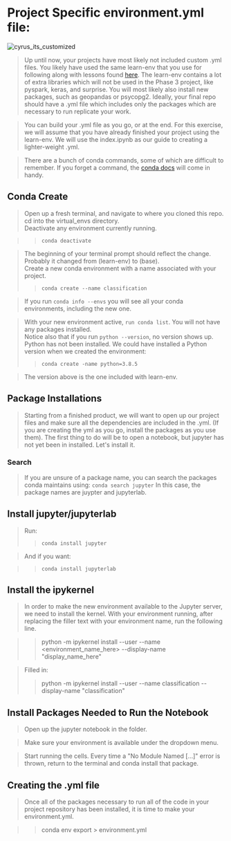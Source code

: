 # Project Specific environment.yml file:
![cyrus_its_customized](https://media.giphy.com/media/9fvhbT2qUPYqH9n14j/giphy.gif)
> Up until now, your projects have most likely not included custom .yml files.  You likely have used the same learn-env that you use for following along with lessons found [here](https://github.com/learn-co-curriculum/dsc-data-science-env-config.git). The learn-env contains a lot of extra libraries which will not be used in the Phase 3 project, like pyspark, keras, and surprise.  You will most likely also install new packages, such as geopandas or psycopg2. Ideally, your final repo should have a .yml file which includes only the packages which are necessary to run replicate your work. 

> You can build your .yml file as you go, or at the end.  For this exercise, we will assume that you have already finished your project using the learn-env. We will use the index.ipynb as our guide to creating a lighter-weight .yml.

> There are a bunch of conda commands, some of which are difficult to remember.  If you forget a command, the [conda docs](https://docs.conda.io/projects/conda/en/latest/user-guide/tasks/manage-environments.html) will come in handy.
## Conda Create 

> Open up a fresh terminal, and navigate to where you cloned this repo.  cd into the virtual_envs directory.  
> Deactivate any environment currently running.   

  >> `conda deactivate`  

> The beginning of your terminal prompt should reflect the change.  Probably it changed from (learn-env) to (base).  
> Create a new conda environment with a name associated with your project.  
>> `conda create --name classification`  

> If you run `conda info --envs` you will see all your conda environments, including the new one.  

> With your new environment active, `run conda list`.  You will not have any packages installed.   
> Notice also that if you run `python --version`, no version shows up.  Python has not been installed.  We could have installed a Python version when we created the environment:
>> `conda create -name python=3.8.5`

> The version above is the one included with learn-env. 

## Package Installations
> Starting from a finished product, we will want to open up our project files and make sure all the dependencies are included in the .yml.  (If you are creating the yml as you go, install the packages as you use them).  The first thing to do will be to open a notebook, but jupyter has not yet been in installed.  Let's install it.

### Search
> If you are unsure of a package name, you can search the packages conda maintains using: `conda search jupyter`
> In this case, the package names are juypter and jupyterlab.

## Install jupyter/jupyterlab
> Run:
>>`conda install jupyter`

> And if you want:

>>`conda install jupyterlab`

## Install the ipykernel
> In order to make the new environment available to the Jupyter server, we need to install the kernel.  With your environment running, after replacing the filler text with your environment name, run the following line.

>> python -m ipykernel install --user --name <environment_name_here> --display-name "display_name_here"

> Filled in:
>> python -m ipykernel install --user --name classification --display-name "classification"

## Install Packages Needed to Run the Notebook
> Open up the jupyter notebook in the folder.

> Make sure your environment is available under the dropdown menu.  

> Start running the cells. Every time a "No Module Named [...]" error is thrown, return to the terminal and conda install that package.

## Creating the .yml file
> Once all of the packages necessary to run all of the code in your project repository has been installed, it is time to make your environment.yml.  

>> conda env export > environment.yml
